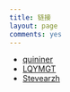 ```yaml
---
title: 链接
layout: page
comments: yes
---
```


* [quininer](https://quininer.github.io)
* [LQYMGT](https://lqymgt.github.io)
* [Stevearzh](http://stevearzh.me)

